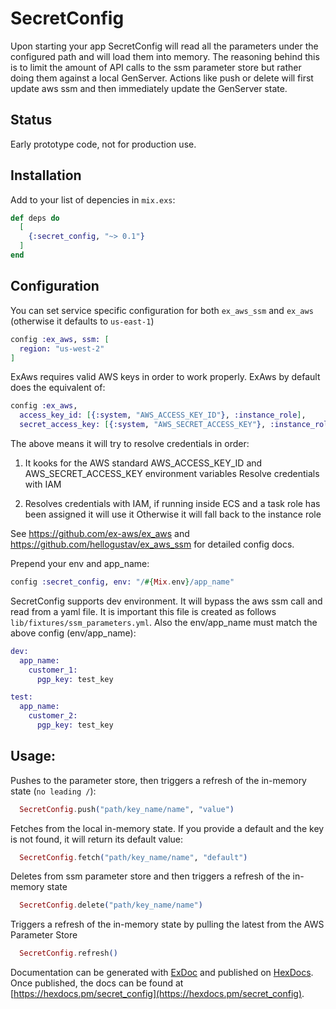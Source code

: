 # SecretConfig

Upon starting your app SecretConfig will read all the parameters under the configured path and will load them into memory. The reasoning behind this is to limit the amount of API calls to the ssm parameter store but rather doing them against a local GenServer. Actions like push or delete will first update aws ssm and then immediately update the GenServer state. 

## Status
Early prototype code, not for production use.

## Installation

Add to your list of depencies in `mix.exs`:

~~~elixir
def deps do
  [
    {:secret_config, "~> 0.1"}
  ]
end
~~~
## Configuration
You can set service specific configuration for both `ex_aws_ssm` and `ex_aws` (otherwise it defaults to `us-east-1`)

```elixir
config :ex_aws, ssm: [
  region: "us-west-2"
]
```

ExAws requires valid AWS keys in order to work properly. ExAws by default does the equivalent of:

```elixir
config :ex_aws,
  access_key_id: [{:system, "AWS_ACCESS_KEY_ID"}, :instance_role],
  secret_access_key: [{:system, "AWS_SECRET_ACCESS_KEY"}, :instance_role]
```
The above means it will try to resolve credentials in order:

1. It kooks for the AWS standard AWS_ACCESS_KEY_ID and AWS_SECRET_ACCESS_KEY environment variables
Resolve credentials with IAM

2. Resolves credentials with IAM, if running inside ECS and a task role has been assigned it will use it
Otherwise it will fall back to the instance role

See https://github.com/ex-aws/ex_aws and https://github.com/hellogustav/ex_aws_ssm for detailed config docs. 

Prepend your env and app_name:
```elixir
config :secret_config, env: "/#{Mix.env}/app_name"
```

SecretConfig supports dev environment. It will bypass the aws ssm call and read from a yaml file. It is important this file is created as follows `lib/fixtures/ssm_parameters.yml`. Also the env/app_name must match the above config (env/app_name):
```elixir
dev:
  app_name:
    customer_1:
      pgp_key: test_key

test:
  app_name:
    customer_2:
      pgp_key: test_key
```


## Usage:

Pushes to the parameter store, then triggers a refresh of the in-memory state (`no leading /`):
```elixir
  SecretConfig.push("path/key_name/name", "value")
```
Fetches from the local in-memory state. If you provide a default and the key is not found, it will return its default value:
```elixir
  SecretConfig.fetch("path/key_name/name", "default")
```
Deletes from ssm parameter store and then triggers a refresh of the in-memory state
```elixir
  SecretConfig.delete("path/key_name/name")
```
Triggers a refresh of the in-memory state by pulling the latest from the AWS Parameter Store
```elixir
  SecretConfig.refresh()
```

Documentation can be generated with [ExDoc](https://github.com/elixir-lang/ex_doc)
and published on [HexDocs](https://hexdocs.pm). Once published, the docs can
be found at [https://hexdocs.pm/secret_config](https://hexdocs.pm/secret_config).
